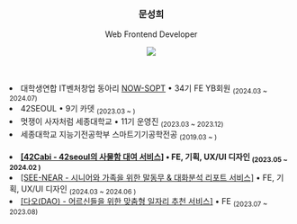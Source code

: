 <div align="center">
  
  <h3>문성희</h3>
  <p>Web Frontend Developer</p>
  <a href="https://velog.io/@seonghui" target="_blank"><img src="https://img.shields.io/badge/Velog-20C997?style=flat-square&logo=velog&logoColor=white"/></a>
  
</div>
<br/>
<h2></h2>
<li>대학생연합 IT벤처창업 동아리 <a href="https://github.com/NOW-SOPT-WEB/SeonghuiMoon">NOW-SOPT</a> • 34기 FE YB회원 <sub>(2024.03 ~ 2024.07)</sub></li>
<li>42SEOUL • 9기 카뎃 <sub>(2023.03 ~ )</sub></li>
<li>멋쟁이 사자처럼 세종대학교 • 11기 운영진 <sub>(2023.03 ~ 2023.12)</sub></li>
<li> 세종대학교 지능기전공학부 스마트기기공학전공 <sub>(2019.03 ~ )</sub></li>
<br>
<li><b><a href="https://github.com/innovationacademy-kr/Cabi">[42Cabi - 42seoul의 사물함 대여 서비스]</a> • FE, 기획, UX/UI 디자인 <sub>(2023.05 ~ 2024.02 )</sub></b></li>
<li><a href="https://github.com/seong-hui/SEE-NEAR">[SEE-NEAR - 시니어와 가족을 위한 말동무 & 대화분석 리포트 서비스]</a> • FE, 기획, UX/UI 디자인 <sub>(2024.03 ~ 2024.06 )</sub></li>
<li><a href="https://github.com/HyunSoo730/likelion-hackaton"> [다오(DAO) - 어르신들을 위한 맞춤형 일자리 추천 서비스]</a> • FE <sub>(2023.07 ~ 2023.08)</sub></li>
